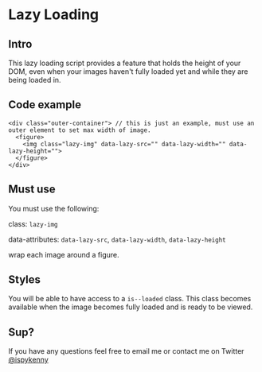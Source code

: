 # Lazy Loading 

## Intro
This lazy loading script provides a feature that holds the height of your DOM, even when your images haven't fully loaded yet and while they are being loaded in.

## Code example
```
<div class="outer-container"> // this is just an example, must use an outer element to set max width of image.
  <figure>
    <img class="lazy-img" data-lazy-src="" data-lazy-width="" data-lazy-height="">
  </figure>
</div>
```

## Must use

You must use the following: 


  class: `lazy-img`


  data-attributes: `data-lazy-src`, `data-lazy-width`, `data-lazy-height`


  wrap each image around a figure.


## Styles

You will be able to have access to a `is--loaded` class. This class becomes available when the image becomes fully loaded and is ready to be viewed.


## Sup?
If you have any questions feel free to email me or contact me on Twitter [@ispykenny](https://twitter.com/ispykenny)